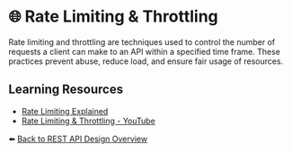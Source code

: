 # 🌐 Rate Limiting & Throttling

Rate limiting and throttling are techniques used to control the number of requests a client can make to an API within a specified time frame. These practices prevent abuse, reduce load, and ensure fair usage of resources.

## Learning Resources
- [Rate Limiting Explained](https://www.cloudflare.com/learning/bots/what-is-rate-limiting/)
- [Rate Limiting & Throttling - YouTube](https://www.youtube.com/watch?v=3pYjOPb0c7I)

⬅️ [Back to REST API Design Overview](../../README.md#-rest-api-design)

